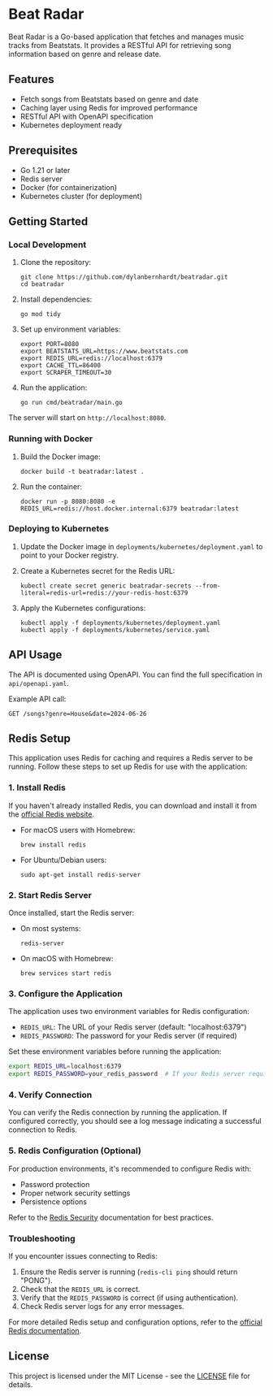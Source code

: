 # Beat Radar

Beat Radar is a Go-based application that fetches and manages music tracks from Beatstats. It provides a RESTful API for retrieving song information based on genre and release date.

## Features

- Fetch songs from Beatstats based on genre and date
- Caching layer using Redis for improved performance
- RESTful API with OpenAPI specification
- Kubernetes deployment ready

## Prerequisites

- Go 1.21 or later
- Redis server
- Docker (for containerization)
- Kubernetes cluster (for deployment)

## Getting Started

### Local Development

1. Clone the repository:
   ```
   git clone https://github.com/dylanbernhardt/beatradar.git
   cd beatradar
   ```

2. Install dependencies:
   ```
   go mod tidy
   ```

3. Set up environment variables:
   ```
   export PORT=8080
   export BEATSTATS_URL=https://www.beatstats.com
   export REDIS_URL=redis://localhost:6379
   export CACHE_TTL=86400
   export SCRAPER_TIMEOUT=30
   ```

4. Run the application:
   ```
   go run cmd/beatradar/main.go
   ```

The server will start on `http://localhost:8080`.

### Running with Docker

1. Build the Docker image:
   ```
   docker build -t beatradar:latest .
   ```

2. Run the container:
   ```
   docker run -p 8080:8080 -e REDIS_URL=redis://host.docker.internal:6379 beatradar:latest
   ```

### Deploying to Kubernetes

1. Update the Docker image in `deployments/kubernetes/deployment.yaml` to point to your Docker registry.

2. Create a Kubernetes secret for the Redis URL:
   ```
   kubectl create secret generic beatradar-secrets --from-literal=redis-url=redis://your-redis-host:6379
   ```

3. Apply the Kubernetes configurations:
   ```
   kubectl apply -f deployments/kubernetes/deployment.yaml
   kubectl apply -f deployments/kubernetes/service.yaml
   ```

## API Usage

The API is documented using OpenAPI. You can find the full specification in `api/openapi.yaml`.

Example API call:

```
GET /songs?genre=House&date=2024-06-26
```

## Redis Setup

This application uses Redis for caching and requires a Redis server to be running. Follow these steps to set up Redis for use with the application:

### 1. Install Redis

If you haven't already installed Redis, you can download and install it from the [official Redis website](https://redis.io/download).

- For macOS users with Homebrew:
  ```
  brew install redis
  ```
- For Ubuntu/Debian users:
  ```
  sudo apt-get install redis-server
  ```

### 2. Start Redis Server

Once installed, start the Redis server:

- On most systems:
  ```
  redis-server
  ```
- On macOS with Homebrew:
  ```
  brew services start redis
  ```

### 3. Configure the Application

The application uses two environment variables for Redis configuration:

- `REDIS_URL`: The URL of your Redis server (default: "localhost:6379")
- `REDIS_PASSWORD`: The password for your Redis server (if required)

Set these environment variables before running the application:

```sh
export REDIS_URL=localhost:6379
export REDIS_PASSWORD=your_redis_password  # If your Redis server requires authentication
```

### 4. Verify Connection

You can verify the Redis connection by running the application. If configured correctly, you should see a log message indicating a successful connection to Redis.

### 5. Redis Configuration (Optional)

For production environments, it's recommended to configure Redis with:

- Password protection
- Proper network security settings
- Persistence options

Refer to the [Redis Security](https://redis.io/topics/security) documentation for best practices.

### Troubleshooting

If you encounter issues connecting to Redis:

1. Ensure the Redis server is running (`redis-cli ping` should return "PONG").
2. Check that the `REDIS_URL` is correct.
3. Verify that the `REDIS_PASSWORD` is correct (if using authentication).
4. Check Redis server logs for any error messages.

For more detailed Redis setup and configuration options, refer to the [official Redis documentation](https://redis.io/documentation).


## License

This project is licensed under the MIT License - see the [LICENSE](LICENSE) file for details.